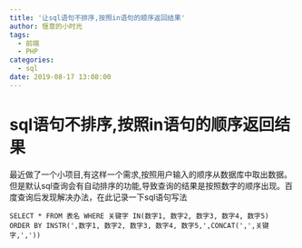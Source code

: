 ```yaml
---
title: '让sql语句不排序,按照in语句的顺序返回结果'
author: 惬意的小时光
tags:
  - 前端
  - PHP
categories:
  - sql
date: 2019-08-17 13:08:00
---
```


# sql语句不排序,按照in语句的顺序返回结果

最近做了一个小项目,有这样一个需求,按照用户输入的顺序从数据库中取出数据。但是默认sql查询会有自动排序的功能,导致查询的结果是按照数字的顺序出现。百度查询后发现解决办法，在此记录一下sql语句写法

```
SELECT * FROM 表名 WHERE 关键字 IN(数字1, 数字2, 数字3, 数字4, 数字5)  ORDER BY INSTR(',数字1, 数字2, 数字3, 数字4, 数字5,',CONCAT(',',关键字,','))
```